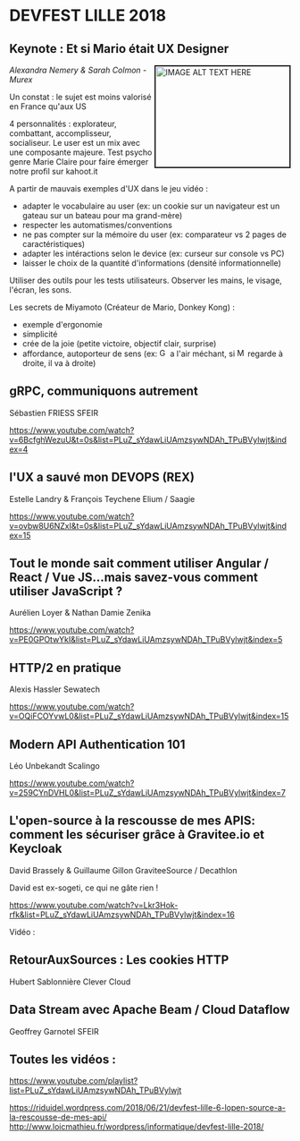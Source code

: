 # DEVFEST LILLE 2018

## Keynote : Et si Mario était UX Designer
<a href="http://www.youtube.com/watch?feature=player_embedded&v=vaXPyWfangg
" target="_blank"><img src="http://img.youtube.com/vi/vaXPyWfangg/0.jpg" 
alt="IMAGE ALT TEXT HERE" width="240" height="180" border="2" align="right"/></a>
*Alexandra Nemery & Sarah Colmon - Murex*

Un constat : le sujet est moins valorisé en France qu'aux US

4 personnalités : explorateur, combattant, accomplisseur, socialiseur. Le user est un mix avec une composante majeure.
Test psycho genre Marie Claire pour faire émerger notre profil sur kahoot.it

A partir de mauvais exemples d'UX dans le jeu vidéo :
- adapter le vocabulaire au user (ex: un cookie sur un navigateur est un gateau sur un bateau pour ma grand-mère)
- respecter les automatismes/conventions
- ne pas compter sur la mémoire du user (ex: comparateur vs 2 pages de caractéristiques)
- adapter les intéractions selon le device (ex: curseur sur console vs PC)
- laisser le choix de la quantité d'informations (densité informationnelle)

Utiliser des outils pour les tests utilisateurs.
Observer les mains, le visage, l'écran, les sons.

Les secrets de Miyamoto (Créateur de Mario, Donkey Kong) : 
- exemple d'ergonomie
- simplicité
- crée de la joie (petite victoire, objectif clair, surprise)
- affordance, autoporteur de sens (ex: <img src="https://upload.wikimedia.org/wikipedia/en/2/21/Goomba2.gif" width="15" alt="Goomba"> a l'air méchant, si <img src="https://i.pinimg.com/originals/78/09/ed/7809ed657b14bdf0f30ca4ab59877bfe.png" width="15" alt="Mario"> regarde à droite, il va à droite)



## gRPC, communiquons autrement
Sébastien FRIESS
SFEIR

https://www.youtube.com/watch?v=6BcfghWezuU&t=0s&list=PLuZ_sYdawLiUAmzsywNDAh_TPuBVylwjt&index=4

## l'UX a sauvé mon DEVOPS (REX)
Estelle Landry & François Teychene
Elium / Saagie

https://www.youtube.com/watch?v=ovbw8U6NZxI&t=0s&list=PLuZ_sYdawLiUAmzsywNDAh_TPuBVylwjt&index=15

## Tout le monde sait comment utiliser Angular / React / Vue JS…mais savez-vous comment utiliser JavaScript ?
Aurélien Loyer & Nathan Damie
Zenika

https://www.youtube.com/watch?v=PE0GPOtwYkI&list=PLuZ_sYdawLiUAmzsywNDAh_TPuBVylwjt&index=5

## HTTP/2 en pratique
Alexis Hassler
Sewatech

https://www.youtube.com/watch?v=OQiFCOYvwL0&list=PLuZ_sYdawLiUAmzsywNDAh_TPuBVylwjt&index=15

## Modern API Authentication 101
Léo Unbekandt
Scalingo

https://www.youtube.com/watch?v=259CYnDVHL0&list=PLuZ_sYdawLiUAmzsywNDAh_TPuBVylwjt&index=7

## L'open-source à la rescousse de mes APIS: comment les sécuriser grâce à Gravitee.io et Keycloak
David Brassely & Guillaume Gillon
GraviteeSource / Decathlon

David est ex-sogeti, ce qui ne gâte rien !

https://www.youtube.com/watch?v=Lkr3Hok-rfk&list=PLuZ_sYdawLiUAmzsywNDAh_TPuBVylwjt&index=16


Vidéo :
## RetourAuxSources : Les cookies HTTP
Hubert Sablonnière
Clever Cloud

## Data Stream avec Apache Beam / Cloud Dataflow
Geoffrey Garnotel
SFEIR


## Toutes les vidéos :
https://www.youtube.com/playlist?list=PLuZ_sYdawLiUAmzsywNDAh_TPuBVylwjt




https://riduidel.wordpress.com/2018/06/21/devfest-lille-6-lopen-source-a-la-rescousse-de-mes-api/
http://www.loicmathieu.fr/wordpress/informatique/devfest-lille-2018/